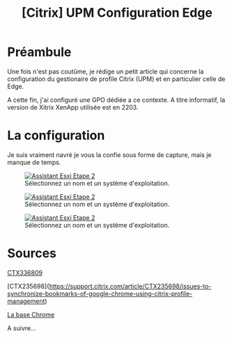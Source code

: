 ﻿---
title: "[Citrix] UPM Configuration Edge"
excerpt: "Microsoft a annoncé le retrait d'Internet Explorer à l'été 2022, MS Edge a été déployé sur les serveurs Citrix XenApp avec des bureaux publiés.

Lorsque les utilisateurs se déconnectent et se reconnectent, MS Edge présente des invites de dialogue « Ou of Box ». Les favoris MS Edge, la page d'accueil, l'historique, etc. ne sont pas conservés.

Cet article fournit les paramètres recommandés pour éviter une éventuelle surcharge de profil associée à la post-configuration de Microsoft Edge."
category: Jeedom
classes: wide
comments: true
tags: 
  - Citrix	
  - UPM
  - Edge
---

# Préambule

Une fois n'est pas coutûme, je rédige un petit article qui concerne la configuration du gestionaire de profile Citrix (UPM) et en particulier celle de Edge.

A cette fin, j'ai configuré une GPO dédiée a ce contexte. A titre informatif, la version de Xitrix XenApp utilisée est en 2203.

# La configuration

Je suis vraiment navré je vous la confie sous forme de capture, mais je manque de temps.

<figure style="width: 400px" class="align-center">
	<a href="{{ site.url }}{{ site.baseurl }}/assets/images/2023-12-15_18h02_34.png"><img src="{{ site.url }}{{ site.baseurl }}/assets/images/2023-12-15_18h02_34.png" alt="Assistant Esxi Etape 2"></a>
  <figcaption>Sélectionnez un nom et un système d'exploitation.</figcaption>
</figure>

<figure style="width: 400px" class="align-center">
	<a href="{{ site.url }}{{ site.baseurl }}/assets/images/2023-12-15_18h02_46.png"><img src="{{ site.url }}{{ site.baseurl }}/assets/images/2023-12-15_18h02_46.png" alt="Assistant Esxi Etape 2"></a>
  <figcaption>Sélectionnez un nom et un système d'exploitation.</figcaption>
</figure>

<figure style="width: 400px" class="align-center">
	<a href="{{ site.url }}{{ site.baseurl }}/assets/images/2023-12-15_18h03_06.png"><img src="{{ site.url }}{{ site.baseurl }}/assets/images/2023-12-15_18h03_06.png" alt="Assistant Esxi Etape 2"></a>
  <figcaption>Sélectionnez un nom et un système d'exploitation.</figcaption>
</figure>

# Sources

[CTX336809](https://support.citrix.com/article/CTX336809/citrix-profile-management-user-configuration-for-microsoft-edge)

[CTX235698]{https://support.citrix.com/article/CTX235698/issues-to-synchronize-bookmarks-of-google-chrome-using-citrix-profile-management)

[La base Chrome](https://docs.citrix.com/en-us/profile-management/2203-ltsr/integrate/google-chrome.html)

A suivre...